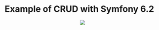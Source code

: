 # Example of CRUD with Symfony 6.2

<p align="center">
<a href="https://github.com/s-damian/larasort">
<img src="https://raw.githubusercontent.com/s-damian/medias/main/technos-logos/symfony.svg">
</a>
</p>


